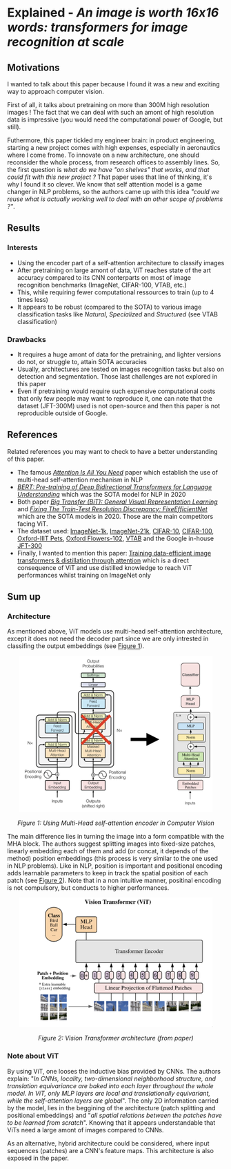 # Explained - *An image is worth 16x16 words: transformers for image recognition at scale*

## Motivations
I wanted to talk about this paper because I found it was a new and exciting way to approach computer vision. 

First of all, it talks about pretraining on more than 300M high resolution images ! The fact that we can deal with such an amont of high resolution data is impressive (you would need the computational power of Google, but still). 

Futhermore, this paper tickled my engineer brain: in product engineering, starting a new project comes with high expenses, especially in aeronautics where I come frome. To innovate on a new architecture, one should reconsider the whole process, from research offices to assembly lines. So, the first question is *what do we have "on shelves" that works, and that could fit with this new project ?* That paper uses that line of thinking, it's why I found it so clever. We know that self attention model is a game changer in NLP problems, so the authors came up with this idea *"could we reuse what is actually working well to deal with an other scope of problems ?"*.

## Results
### Interests
* Using the encoder part of a self-attention architecture to classify images
* After pretraining on large amont of data, ViT reaches state of the art accuracy compared to its CNN conterparts on most of image recognition benchmarks (ImageNet, CIFAR-100, VTAB, etc.)
* This, while requiring fewer computational ressources to train (up to 4 times less)
* It appears to be robust (compared to the SOTA) to various image classification tasks like *Natural*, *Specialized* and *Structured* (see VTAB classification)

### Drawbacks
* It requires a huge amont of data for the pretraining, and lighter versions do not, or struggle to, attain SOTA accuracies
* Usually, architectures are tested on images recognition tasks but also on detection and segmentation. Those last challenges are not explored in this paper
* Even if pretraining would require such expensive computational costs that only few people may want to reproduce it, one can note that the dataset (JFT-300M) used is not open-source and then this paper is not reproducible outside of Google.

## References
Related references you may want to check to have a better understanding of this paper.

* The famous [*Attention Is All You Need*](https://arxiv.org/pdf/1706.03762.pdf) paper which establish the use of multi-head self-attention mechanism in NLP
* [*BERT: Pre-training of Deep Bidirectional Transformers for Language Understanding*]() which was the SOTA model for NLP in 2020
* Both paper [*Big Transfer (BiT):
General Visual Representation Learning*](https://arxiv.org/pdf/1912.11370.pdf) and [*Fixing The Train-Test Resolution Discrepancy: FixeEfficientNet*](https://arxiv.org/pdf/2003.08237.pdf) which are the SOTA models in 2020. Those are the main competitors facing ViT.
* The dataset used: [ImageNet-1k](https://image-net.org/static_files/papers/imagenet_cvpr09.pdf), [ImageNet-21k](https://image-net.org/static_files/papers/imagenet_cvpr09.pdf), [CIFAR-10](https://www.cs.toronto.edu/~kriz/cifar.html), [CIFAR-100](https://www.cs.toronto.edu/~kriz/cifar.html), [Oxford-IIIT Pets](https://www.robots.ox.ac.uk/~vgg/data/pets/), [Oxford Flowers-102](https://www.robots.ox.ac.uk/~vgg/data/flowers/102/), [VTAB](https://arxiv.org/pdf/1910.04867.pdf) and the Google in-house [JFT-300](https://arxiv.org/pdf/2106.04560.pdf)
* Finally, I wanted to mention this paper: [Training data-efficient image transformers & distillation through attention](https://arxiv.org/pdf/2012.12877.pdf) which is a direct consequence of ViT and use distilled knowledge to reach ViT performances whilst training on ImageNet only

## Sum up

### Architecture
As mentioned above, ViT models use multi-head self-attention architecture, except it does not need the decoder part since we are only intrested in classifing the output embeddings (see [Figure 1](#fig1)).

<p align="center">
    <img src="contents/NLP2CV_transformer.png?raw=true" width="450" name="fig1"/>
</p>
<p align="center">
    <em> Figure 1: Using Multi-Head self-attention encoder in Computer Vision</em>
</p>

The main difference lies in turning the image into a form compatible with the MHA block. The authors suggest splitting images into fixed-size patches, linearly embedding each of them and add (or concat, it depends of the method) position embeddings (this process is very similar to the one used in NLP problems). Like in NLP, position is important and positional encoding adds learnable parameters to keep in track the spatial position of each patch (see [Figure 2](#fig2)). Note that in a non intuitive manner, positinal encoding is not compulsory, but conducts to higher performances.

<p align="center">
    <img src="contents/ViT.png?raw=true" width="450" name="fig2"/>
</p>
<p align="center">
    <em> Figure 2: Vision Transformer architecture (from paper)</em>
</p>

### Note about ViT
By using ViT, one looses the inductive bias provided by CNNs. The authors explain: "*In CNNs, locality, two-dimensional neighborhood structure, and translation equivariance are baked into each layer throughout the whole model. In ViT, only MLP layers are local and translationally equivariant, while the self-attention layers are global*". The only 2D information carried by the model, lies in the beggining of the architecture (patch splitting and positional embeddings) and "*all spatial relations between the patches have to be learned from scratch*". Knowing that it appears understandable that ViTs need a large amont of images compared to CNNs.

As an alternative, hybrid architecture could be considered, where input sequences (patches) are a CNN's feature maps. This architecture is also exposed in the paper.

